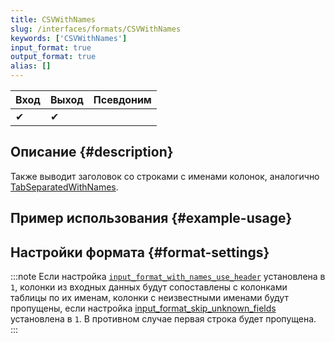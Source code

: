```yaml
---
title: CSVWithNames
slug: /interfaces/formats/CSVWithNames
keywords: ['CSVWithNames']
input_format: true
output_format: true
alias: []
---
```


| Вход | Выход | Псевдоним |
|-------|--------|-------|
| ✔     | ✔      |       |

## Описание {#description}

Также выводит заголовок со строками с именами колонок, аналогично [TabSeparatedWithNames](/interfaces/formats/TabSeparatedWithNames).

## Пример использования {#example-usage}

## Настройки формата {#format-settings}

:::note
Если настройка [`input_format_with_names_use_header`](../../../operations/settings/settings-formats.md/#input_format_with_names_use_header) установлена в `1`,
колонки из входных данных будут сопоставлены с колонками таблицы по их именам, колонки с неизвестными именами будут пропущены, если настройка [input_format_skip_unknown_fields](../../../operations/settings/settings-formats.md/#input_format_skip_unknown_fields) установлена в `1`.
В противном случае первая строка будет пропущена.
:::
